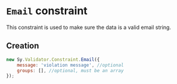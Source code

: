 # `Email` constraint

This constraint is used to make sure the data is a valid email string.

## Creation

```js
new Sy.Validator.Constraint.Email({
    message: 'violation message', //optional
    groups: [], //optional, must be an array
});
```